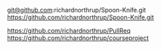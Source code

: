 git@github.com:richardnorthrup/Spoon-Knife.git
https://github.com/richardnorthrup/Spoon-Knife.git

https://github.com/richardnorthrup/PullReq
https://github.com/richardnorthrup/courseproject
